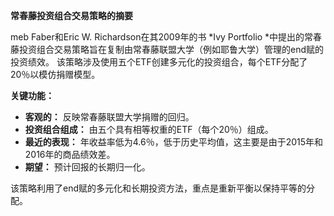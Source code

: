  **常春藤投资组合交易策略的摘要** 

meb Faber和Eric W. Richardson在其2009年的书 *Ivy Portfolio *中提出的常春藤投资组合交易策略旨在复制由常春藤联盟大学（例如耶鲁大学）管理的end赋的投资绩效。 该策略涉及使用五个ETF创建多元化的投资组合，每个ETF分配了20％以模仿捐赠模型。

 **关键功能：** 
- **客观的：** 反映常春藤联盟大学捐赠的回归。
- **投资组合组成：** 由五个具有相等权重的ETF（每个20％）组成。
- **最近的表现：** 年收益率低为4.6％，低于历史平均值，这主要是由于2015年和2016年的商品绩效差。
- **期望：** 预计回报的长期归一化。

该策略利用了end赋的多元化和长期投资方法，重点是重新平衡以保持平等的分配。